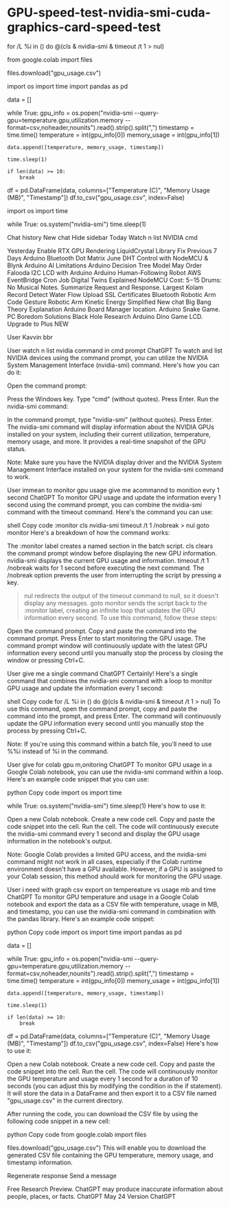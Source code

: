 # GPU-speed-test-nvidia-smi-cuda-graphics-card-speed-test

for /L %i in () do @(cls & nvidia-smi & timeout /t 1 > nul)


from google.colab import files

files.download("gpu_usage.csv")


import os
import time
import pandas as pd

data = []

while True:
    gpu_info = os.popen("nvidia-smi --query-gpu=temperature.gpu,utilization.memory --format=csv,noheader,nounits").read().strip().split(",")
    timestamp = time.time()
    temperature = int(gpu_info[0])
    memory_usage = int(gpu_info[1])

    data.append([temperature, memory_usage, timestamp])

    time.sleep(1)

    if len(data) >= 10:
        break

df = pd.DataFrame(data, columns=["Temperature (C)", "Memory Usage (MB)", "Timestamp"])
df.to_csv("gpu_usage.csv", index=False)


import os
import time

while True:
    os.system("nvidia-smi")
    time.sleep(1)




Chat history
New chat
Hide sidebar
Today
Watch n list NVIDIA cmd



Yesterday
Enable RTX GPU Rendering
LiquidCrystal Library Fix
Previous 7 Days
Arduino Bluetooth Dot Matrix
June
DHT Control with NodeMCU & Blynk
Arduino AI Limitations
Arduino Decision Tree Model
May
Order Falooda
I2C LCD with Arduino
Arduino Human-Following Robot
AWS EventBridge Cron Job
Digital Twins Explained
NodeMCU Cost: $5-$15
Drums: No Musical Notes.
Summarize Request and Response.
Largest Kolam Record
Detect Water Flow
Upload SSL Certificates
Bluetooth Robotic Arm Code
Gesture Robotic Arm
Kinetic Energy Simplified
New chat
Big Bang Theory Explanation
Arduino Board Manager location.
Arduino Snake Game.
PC Boredom Solutions
Black Hole Research
Arduino Dino Game LCD.
Upgrade to Plus
NEW


User
Kavvin bbr

User
watch n list nvidia  command in cmd prompt
ChatGPT
To watch and list NVIDIA devices using the command prompt, you can utilize the NVIDIA System Management Interface (nvidia-smi) command. Here's how you can do it:

Open the command prompt:

Press the Windows key.
Type "cmd" (without quotes).
Press Enter.
Run the nvidia-smi command:

In the command prompt, type "nvidia-smi" (without quotes).
Press Enter.
The nvidia-smi command will display information about the NVIDIA GPUs installed on your system, including their current utilization, temperature, memory usage, and more. It provides a real-time snapshot of the GPU status.

Note: Make sure you have the NVIDIA display driver and the NVIDIA System Management Interface installed on your system for the nvidia-smi command to work.





User
immean to monitor gpu usage give me acommannd to monition evry 1 second
ChatGPT
To monitor GPU usage and update the information every 1 second using the command prompt, you can combine the nvidia-smi command with the timeout command. Here's the command you can use:

shell
Copy code
:monitor
cls
nvidia-smi
timeout /t 1 /nobreak > nul
goto monitor
Here's a breakdown of how the command works:

The :monitor label creates a named section in the batch script.
cls clears the command prompt window before displaying the new GPU information.
nvidia-smi displays the current GPU usage and information.
timeout /t 1 /nobreak waits for 1 second before executing the next command. The /nobreak option prevents the user from interrupting the script by pressing a key.
> nul redirects the output of the timeout command to null, so it doesn't display any messages.
goto monitor sends the script back to the :monitor label, creating an infinite loop that updates the GPU information every second.
To use this command, follow these steps:

Open the command prompt.
Copy and paste the command into the command prompt.
Press Enter to start monitoring the GPU usage.
The command prompt window will continuously update with the latest GPU information every second until you manually stop the process by closing the window or pressing Ctrl+C.





User
give me a single command
ChatGPT
Certainly! Here's a single command that combines the nvidia-smi command with a loop to monitor GPU usage and update the information every 1 second:

shell
Copy code
for /L %i in () do @(cls & nvidia-smi & timeout /t 1 > nul)
To use this command, open the command prompt, copy and paste the command into the prompt, and press Enter. The command will continuously update the GPU information every second until you manually stop the process by pressing Ctrl+C.

Note: If you're using this command within a batch file, you'll need to use %%i instead of %i in the command.





User
give for colab gpu m,onitoring
ChatGPT
To monitor GPU usage in a Google Colab notebook, you can use the nvidia-smi command within a loop. Here's an example code snippet that you can use:

python
Copy code
import os
import time

while True:
    os.system("nvidia-smi")
    time.sleep(1)
Here's how to use it:

Open a new Colab notebook.
Create a new code cell.
Copy and paste the code snippet into the cell.
Run the cell.
The code will continuously execute the nvidia-smi command every 1 second and display the GPU usage information in the notebook's output.

Note: Google Colab provides a limited GPU access, and the nvidia-smi command might not work in all cases, especially if the Colab runtime environment doesn't have a GPU available. However, if a GPU is assigned to your Colab session, this method should work for monitoring the GPU usage.





User
i need with graph csv export on tempereature vs usage mb and time
ChatGPT
To monitor GPU temperature and usage in a Google Colab notebook and export the data as a CSV file with temperature, usage in MB, and timestamp, you can use the nvidia-smi command in combination with the pandas library. Here's an example code snippet:

python
Copy code
import os
import time
import pandas as pd

data = []

while True:
    gpu_info = os.popen("nvidia-smi --query-gpu=temperature.gpu,utilization.memory --format=csv,noheader,nounits").read().strip().split(",")
    timestamp = time.time()
    temperature = int(gpu_info[0])
    memory_usage = int(gpu_info[1])

    data.append([temperature, memory_usage, timestamp])

    time.sleep(1)

    if len(data) >= 10:
        break

df = pd.DataFrame(data, columns=["Temperature (C)", "Memory Usage (MB)", "Timestamp"])
df.to_csv("gpu_usage.csv", index=False)
Here's how to use it:

Open a new Colab notebook.
Create a new code cell.
Copy and paste the code snippet into the cell.
Run the cell.
The code will continuously monitor the GPU temperature and usage every 1 second for a duration of 10 seconds (you can adjust this by modifying the condition in the if statement). It will store the data in a DataFrame and then export it to a CSV file named "gpu_usage.csv" in the current directory.

After running the code, you can download the CSV file by using the following code snippet in a new cell:

python
Copy code
from google.colab import files

files.download("gpu_usage.csv")
This will enable you to download the generated CSV file containing the GPU temperature, memory usage, and timestamp information.






Regenerate response
Send a message

Free Research Preview. ChatGPT may produce inaccurate information about people, places, or facts. ChatGPT May 24 Version
ChatGPT

